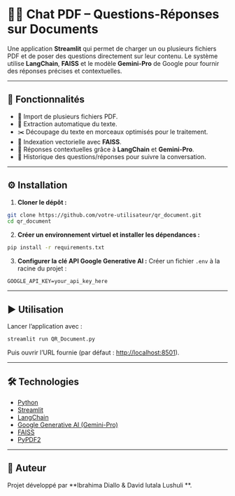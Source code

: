 # 📄💬 Chat PDF – Questions-Réponses sur Documents

Une application **Streamlit** qui permet de charger un ou plusieurs fichiers PDF et de poser des questions directement sur leur contenu.
Le système utilise **LangChain**, **FAISS** et le modèle **Gemini-Pro** de Google pour fournir des réponses précises et contextuelles.

---

## 🚀 Fonctionnalités

* 📂 Import de plusieurs fichiers PDF.
* 🔎 Extraction automatique du texte.
* ✂️ Découpage du texte en morceaux optimisés pour le traitement.
* 🧠 Indexation vectorielle avec **FAISS**.
* 🤖 Réponses contextuelles grâce à **LangChain** et **Gemini-Pro**.
* 📝 Historique des questions/réponses pour suivre la conversation.

---

## ⚙️ Installation

1. **Cloner le dépôt :**

```bash
git clone https://github.com/votre-utilisateur/qr_document.git
cd qr_document
```

2. **Créer un environnement virtuel et installer les dépendances :**

```bash
pip install -r requirements.txt
```

3. **Configurer la clé API Google Generative AI :**
   Créer un fichier `.env` à la racine du projet :

```
GOOGLE_API_KEY=your_api_key_here
```

---

## ▶️ Utilisation

Lancer l’application avec :

```bash
streamlit run QR_Document.py
```

Puis ouvrir l’URL fournie (par défaut : [http://localhost:8501](http://localhost:8501)).

---

## 🛠️ Technologies

* [Python](https://www.python.org/)
* [Streamlit](https://streamlit.io/)
* [LangChain](https://www.langchain.com/)
* [Google Generative AI (Gemini-Pro)](https://ai.google.dev/)
* [FAISS](https://github.com/facebookresearch/faiss)
* [PyPDF2](https://pypi.org/project/pypdf2/)

---

## 📌 Auteur

Projet développé par **Ibrahima Diallo & David lutala Lushuli **.
